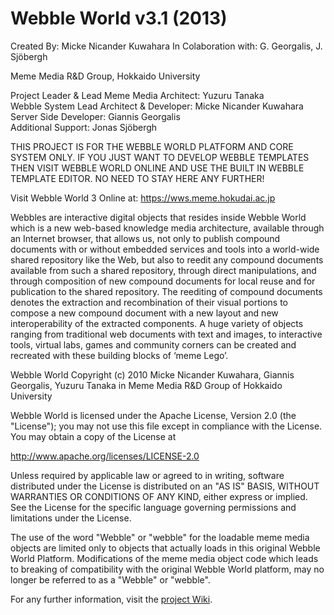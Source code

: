 # Webble World v3.1 (2013)

Created By: Micke Nicander Kuwahara
In Colaboration with: G. Georgalis, J. Sjöbergh 

Meme Media R&D Group, Hokkaido University

Project Leader & Lead Meme Media Architect: Yuzuru Tanaka  
Webble System Lead Architect & Developer: Micke Nicander Kuwahara  
Server Side Developer: Giannis Georgalis  
Additional Support: Jonas Sjöbergh

THIS PROJECT IS FOR THE WEBBLE WORLD PLATFORM AND CORE SYSTEM ONLY.
IF YOU JUST WANT TO DEVELOP WEBBLE TEMPLATES THEN VISIT WEBBLE WORLD ONLINE AND USE THE BUILT IN WEBBLE TEMPLATE
EDITOR. NO NEED TO STAY HERE ANY FURTHER!

Visit Webble World 3 Online at:
https://wws.meme.hokudai.ac.jp

Webbles are interactive digital objects that resides inside
Webble World which is a new web-based knowledge media
architecture, available through an Internet browser, that
allows us, not only to publish compound documents with or
without embedded services and tools into a world-wide shared
repository like the Web, but also to reedit any compound
documents available from such a shared repository, through
direct manipulations, and through composition of new compound
documents for local reuse and for publication to the shared
repository. The reediting of compound documents denotes the
extraction and recombination of their visual portions to
compose a new compound document with a new layout and new
interoperability of the extracted components. A huge variety
of objects ranging from traditional web documents with text
and images, to interactive tools, virtual labs, games and
community corners can be created and recreated with these
building blocks of ‘meme Lego’.

Webble World 
<IntelligentPad system for the web>
Copyright (c) 2010 Micke Nicander Kuwahara, Giannis Georgalis, Yuzuru Tanaka in Meme Media R&D Group of Hokkaido University

Webble World is licensed under the Apache License, Version 2.0 (the "License");
you may not use this file except in compliance with the License.
You may obtain a copy of the License at

http://www.apache.org/licenses/LICENSE-2.0

Unless required by applicable law or agreed to in writing, software
distributed under the License is distributed on an "AS IS" BASIS,
WITHOUT WARRANTIES OR CONDITIONS OF ANY KIND, either express or implied.
See the License for the specific language governing permissions and
limitations under the License.

The use of the word "Webble" or "webble" for the loadable meme media objects are limited 
only to objects that actually loads in this original Webble World Platform. Modifications 
of the meme media object code which leads to breaking of compatibility with the original
Webble World platform, may no longer be referred to as a "Webble" or "webble".

For any further information, visit the [project Wiki](https://github.com/truemrwalker/wblwrld3/wiki).
